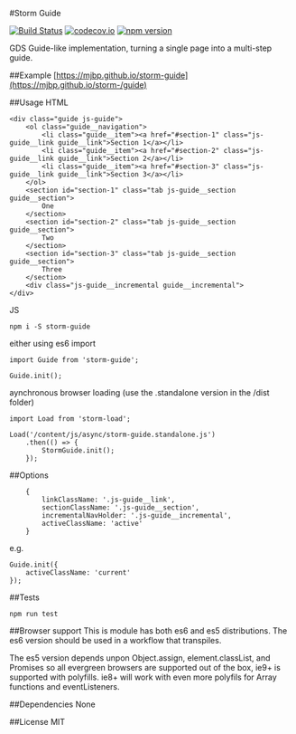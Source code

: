 #Storm Guide

[![Build Status](https://travis-ci.org/mjbp/storm-guide.svg?branch=master)](https://travis-ci.org/mjbp/storm-guide)
[![codecov.io](http://codecov.io/github/mjbp/storm-guide/coverage.svg?branch=master)](http://codecov.io/github/mjbp/storm-guide?branch=master)
[![npm version](https://badge.fury.io/js/storm-guide.svg)](https://badge.fury.io/js/storm-guide)

GDS Guide-like implementation, turning a single page  into a multi-step guide.

##Example
[https://mjbp.github.io/storm-guide](https://mjbp.github.io/storm-/guide)
    

##Usage
HTML
```
<div class="guide js-guide">
    <ol class="guide__navigation">
        <li class="guide__item"><a href="#section-1" class="js-guide__link guide__link">Section 1</a></li>
        <li class="guide__item"><a href="#section-2" class="js-guide__link guide__link">Section 2</a></li>
        <li class="guide__item"><a href="#section-3" class="js-guide__link guide__link">Section 3</a></li>
    </ol>
    <section id="section-1" class="tab js-guide__section guide__section">
        One
    </section>
    <section id="section-2" class="tab js-guide__section guide__section">
        Two
    </section>
    <section id="section-3" class="tab js-guide__section guide__section">
        Three
    </section>
    <div class="js-guide__incremental guide__incremental">
</div>
```

JS
```
npm i -S storm-guide
```
either using es6 import
```
import Guide from 'storm-guide';

Guide.init();
```
aynchronous browser loading (use the .standalone version in the /dist folder)
```
import Load from 'storm-load';

Load('/content/js/async/storm-guide.standalone.js')
    .then(() => {
        StormGuide.init();
    });
```

##Options
```
    {
		linkClassName: '.js-guide__link',
		sectionClassName: '.js-guide__section',
		incrementalNavHolder: '.js-guide__incremental',
		activeClassName: 'active'
    }
```

e.g.
```
Guide.init({
    activeClassName: 'current'
});
```

##Tests
```
npm run test
```

##Browser support
This is module has both es6 and es5 distributions. The es6 version should be used in a workflow that transpiles.

The es5 version depends unpon Object.assign, element.classList, and Promises so all evergreen browsers are supported out of the box, ie9+ is supported with polyfills. ie8+ will work with even more polyfils for Array functions and eventListeners.

##Dependencies
None

##License
MIT